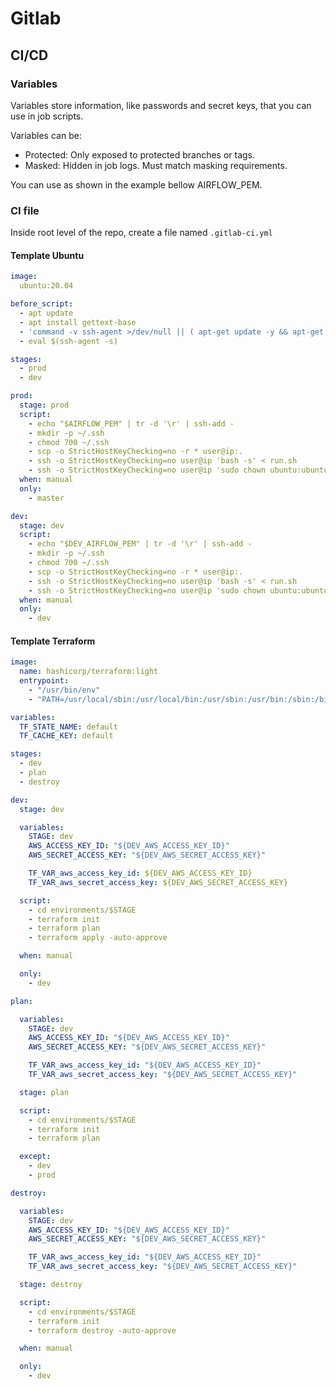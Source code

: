 # Gitlab

## CI/CD

### Variables

Variables store information, like passwords and secret keys, that you can use in job scripts.

Variables can be:

* Protected: Only exposed to protected branches or tags.
* Masked: Hidden in job logs. Must match masking requirements.

You can use as shown in the example bellow AIRFLOW_PEM.

### CI file

Inside root level of the repo, create a file named `.gitlab-ci.yml`

#### Template Ubuntu

```yml
image: 
  ubuntu:20.04

before_script:
  - apt update
  - apt install gettext-base
  - 'command -v ssh-agent >/dev/null || ( apt-get update -y && apt-get install openssh-client -y )'
  - eval $(ssh-agent -s)

stages:
  - prod
  - dev

prod:
  stage: prod
  script:
    - echo "$AIRFLOW_PEM" | tr -d '\r' | ssh-add -
    - mkdir -p ~/.ssh
    - chmod 700 ~/.ssh
    - scp -o StrictHostKeyChecking=no -r * user@ip:.
    - ssh -o StrictHostKeyChecking=no user@ip 'bash -s' < run.sh
    - ssh -o StrictHostKeyChecking=no user@ip 'sudo chown ubuntu:ubuntu -R dags/'
  when: manual
  only:
    - master

dev:
  stage: dev
  script:
    - echo "$DEV_AIRFLOW_PEM" | tr -d '\r' | ssh-add -
    - mkdir -p ~/.ssh
    - chmod 700 ~/.ssh
    - scp -o StrictHostKeyChecking=no -r * user@ip:.
    - ssh -o StrictHostKeyChecking=no user@ip 'bash -s' < run.sh
    - ssh -o StrictHostKeyChecking=no user@ip 'sudo chown ubuntu:ubuntu -R dags/'
  when: manual
  only:
    - dev
```

#### Template Terraform

```yml
image:
  name: hashicorp/terraform:light
  entrypoint:
    - "/usr/bin/env"
    - "PATH=/usr/local/sbin:/usr/local/bin:/usr/sbin:/usr/bin:/sbin:/bin"

variables:
  TF_STATE_NAME: default
  TF_CACHE_KEY: default

stages:
  - dev
  - plan
  - destroy

dev:
  stage: dev

  variables:
    STAGE: dev
    AWS_ACCESS_KEY_ID: "${DEV_AWS_ACCESS_KEY_ID}"
    AWS_SECRET_ACCESS_KEY: "${DEV_AWS_SECRET_ACCESS_KEY}"

    TF_VAR_aws_access_key_id: ${DEV_AWS_ACCESS_KEY_ID}
    TF_VAR_aws_secret_access_key: ${DEV_AWS_SECRET_ACCESS_KEY}

  script:
    - cd environments/$STAGE
    - terraform init
    - terraform plan
    - terraform apply -auto-approve

  when: manual

  only:
    - dev

plan:

  variables:
    STAGE: dev
    AWS_ACCESS_KEY_ID: "${DEV_AWS_ACCESS_KEY_ID}"
    AWS_SECRET_ACCESS_KEY: "${DEV_AWS_SECRET_ACCESS_KEY}"

    TF_VAR_aws_access_key_id: "${DEV_AWS_ACCESS_KEY_ID}"
    TF_VAR_aws_secret_access_key: "${DEV_AWS_SECRET_ACCESS_KEY}"

  stage: plan

  script:
    - cd environments/$STAGE
    - terraform init
    - terraform plan

  except:
    - dev
    - prod

destroy:

  variables:
    STAGE: dev
    AWS_ACCESS_KEY_ID: "${DEV_AWS_ACCESS_KEY_ID}"
    AWS_SECRET_ACCESS_KEY: "${DEV_AWS_SECRET_ACCESS_KEY}"

    TF_VAR_aws_access_key_id: "${DEV_AWS_ACCESS_KEY_ID}"
    TF_VAR_aws_secret_access_key: "${DEV_AWS_SECRET_ACCESS_KEY}"

  stage: destroy

  script:
    - cd environments/$STAGE
    - terraform init
    - terraform destroy -auto-approve

  when: manual

  only:
    - dev

```